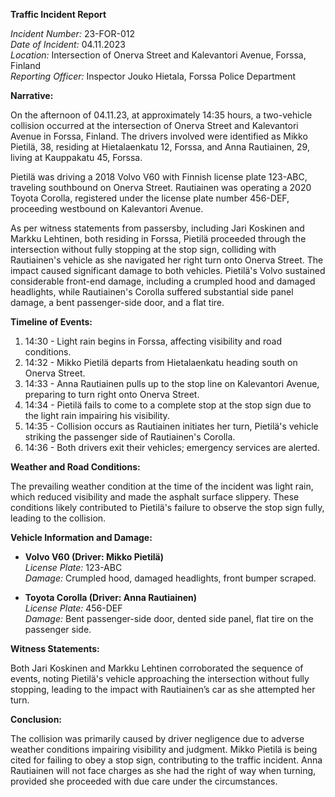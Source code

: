 **Traffic Incident Report**

*Incident Number:* 23-FOR-012  
*Date of Incident:* 04.11.2023  
*Location:* Intersection of Onerva Street and Kalevantori Avenue, Forssa, Finland  
*Reporting Officer:* Inspector Jouko Hietala, Forssa Police Department  

**Narrative:**

On the afternoon of 04.11.23, at approximately 14:35 hours, a two-vehicle collision occurred at the intersection of Onerva Street and Kalevantori Avenue in Forssa, Finland. The drivers involved were identified as Mikko Pietilä, 38, residing at Hietalaenkatu 12, Forssa, and Anna Rautiainen, 29, living at Kauppakatu 45, Forssa.

Pietilä was driving a 2018 Volvo V60 with Finnish license plate 123-ABC, traveling southbound on Onerva Street. Rautiainen was operating a 2020 Toyota Corolla, registered under the license plate number 456-DEF, proceeding westbound on Kalevantori Avenue.

As per witness statements from passersby, including Jari Koskinen and Markku Lehtinen, both residing in Forssa, Pietilä proceeded through the intersection without fully stopping at the stop sign, colliding with Rautiainen's vehicle as she navigated her right turn onto Onerva Street. The impact caused significant damage to both vehicles. Pietilä's Volvo sustained considerable front-end damage, including a crumpled hood and damaged headlights, while Rautiainen's Corolla suffered substantial side panel damage, a bent passenger-side door, and a flat tire.

**Timeline of Events:**

1. 14:30 - Light rain begins in Forssa, affecting visibility and road conditions.
2. 14:32 - Mikko Pietilä departs from Hietalaenkatu heading south on Onerva Street.
3. 14:33 - Anna Rautiainen pulls up to the stop line on Kalevantori Avenue, preparing to turn right onto Onerva Street.
4. 14:34 - Pietilä fails to come to a complete stop at the stop sign due to the light rain impairing his visibility.
5. 14:35 - Collision occurs as Rautiainen initiates her turn, Pietilä's vehicle striking the passenger side of Rautiainen's Corolla.
6. 14:36 - Both drivers exit their vehicles; emergency services are alerted.

**Weather and Road Conditions:**

The prevailing weather condition at the time of the incident was light rain, which reduced visibility and made the asphalt surface slippery. These conditions likely contributed to Pietilä's failure to observe the stop sign fully, leading to the collision.

**Vehicle Information and Damage:**

- **Volvo V60 (Driver: Mikko Pietilä)**  
  *License Plate:* 123-ABC  
  *Damage:* Crumpled hood, damaged headlights, front bumper scraped.

- **Toyota Corolla (Driver: Anna Rautiainen)**  
  *License Plate:* 456-DEF  
  *Damage:* Bent passenger-side door, dented side panel, flat tire on the passenger side.

**Witness Statements:**

Both Jari Koskinen and Markku Lehtinen corroborated the sequence of events, noting Pietilä's vehicle approaching the intersection without fully stopping, leading to the impact with Rautiainen’s car as she attempted her turn.

**Conclusion:**

The collision was primarily caused by driver negligence due to adverse weather conditions impairing visibility and judgment. Mikko Pietilä is being cited for failing to obey a stop sign, contributing to the traffic incident. Anna Rautiainen will not face charges as she had the right of way when turning, provided she proceeded with due care under the circumstances.